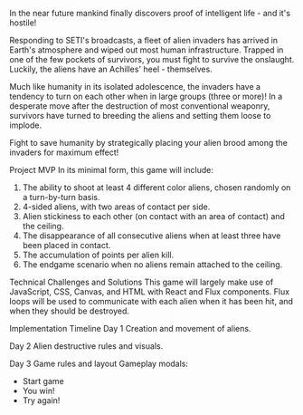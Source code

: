 In the near future mankind finally discovers proof of intelligent life - and
it's hostile!

Responding to SETI's broadcasts, a fleet of alien invaders has arrived in
Earth's atmosphere and wiped out most human infrastructure. Trapped in one of
the few pockets of survivors, you must fight to survive the onslaught. Luckily,
the aliens have an Achilles' heel - themselves.

Much like humanity in its isolated adolescence, the invaders have a tendency to
turn on each other when in large groups (three or more)! In a desperate move
after the destruction of most conventional weaponry, survivors have turned to
breeding the aliens and setting them loose to implode.

Fight to save humanity by strategically placing your alien brood among the
invaders for maximum effect!

Project MVP
In its minimal form, this game will include:
1.  The ability to shoot at least 4 different color aliens, chosen randomly on a
    turn-by-turn basis.
2.  4-sided aliens, with two areas of contact per side.
3.  Alien stickiness to each other (on contact with an area of contact) and the
    ceiling.
4.  The disappearance of all consecutive aliens when at least three have been
    placed in contact.
5.  The accumulation of points per alien kill.
6.  The endgame scenario when no aliens remain attached to the ceiling.

Technical Challenges and Solutions
This game will largely make use of JavaScript, CSS, Canvas, and HTML with React and
Flux components. Flux loops will be used to communicate with each alien when it
has been hit, and when they should be destroyed.

Implementation Timeline
Day 1
Creation and movement of aliens.

Day 2
Alien destructive rules and visuals.

Day 3
Game rules and layout
Gameplay modals:
* Start game
* You win!
* Try again!
